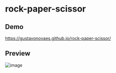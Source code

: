 # rock-paper-scissor

## Demo
https://gustavonovaes.github.io/rock-paper-scissor/

## Preview
![image](https://user-images.githubusercontent.com/2761430/220153814-9b515700-dc32-4b1d-9cfb-663ecc2f2f39.png)
